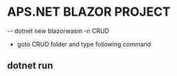 # APS.NET BLAZOR PROJECT

-- dotnet new blazorwasm -n CRUD

- goto CRUD folder and type following command
## dotnet run
